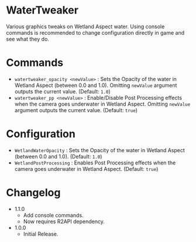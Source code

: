 # WaterTweaker
 
Various graphics tweaks on Wetland Aspect water. Using console commands is recommended to change configuration directly in game and see what they do.

# Commands

- `watertweaker_opacity <newValue>` : Sets the Opacity of the water in Wetland Aspect (between 0.0 and 1.0). Omitting `newValue` argument outputs the current value. (Default: `1.0`)
- `watertweaker_pp <newValue>` : Enable/Disable Post Processing effects when the camera goes underwater in Wetland Aspect. Omitting `newValue` argument outputs the current value. (Default: `true`)

# Configuration

- `WetlandWaterOpacity` : Sets the Opacity of the water in Wetland Aspect (between 0.0 and 1.0). (Default: `1.0`)
- `WetlandPostProcessing` : Enables Post Processing effects when the camera goes underwater in Wetland Aspect. (Default: `true`)

# Changelog

- 1.1.0
	- Add console commands.
	- Now requires R2API dependency.
- 1.0.0
	- Initial Release.